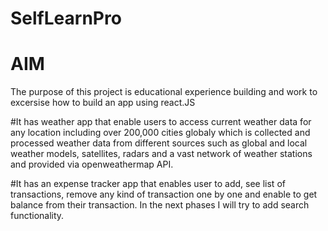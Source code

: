 # SelfLearnPro
# AIM
The purpose of this project is educational experience building and work to excersise how to build an app using react.JS
  
  #It has weather app that enable users to access current weather data for any location including over 200,000 cities globaly which is collected and  
  processed weather data from different sources such as global and local weather models, satellites, radars and a vast network of weather stations and 
  provided via openweathermap API. 
  
  #It has an expense tracker app that enables user to add, see list of transactions, remove any kind of transaction one by one and enable to get balance 
  from their transaction. In the next phases I will try to add search functionality.

 

